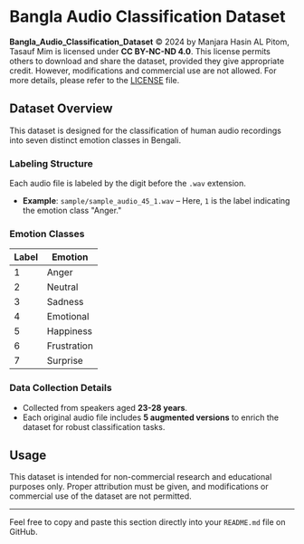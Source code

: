 # Bangla Audio Classification Dataset

**Bangla_Audio_Classification_Dataset** © 2024 by Manjara Hasin AL Pitom, Tasauf Mim is licensed under **CC BY-NC-ND 4.0**. This license permits others to download and share the dataset, provided they give appropriate credit. However, modifications and commercial use are not allowed. For more details, please refer to the [LICENSE](./LICENSE) file.

## Dataset Overview

This dataset is designed for the classification of human audio recordings into seven distinct emotion classes in Bengali.

### Labeling Structure

Each audio file is labeled by the digit before the `.wav` extension. 

- **Example**: `sample/sample_audio_45_1.wav` – Here, `1` is the label indicating the emotion class "Anger."

### Emotion Classes

| Label | Emotion      |
|-------|--------------|
| 1     | Anger        |
| 2     | Neutral      |
| 3     | Sadness      |
| 4     | Emotional    |
| 5     | Happiness    |
| 6     | Frustration  |
| 7     | Surprise     |

### Data Collection Details

- Collected from speakers aged **23-28 years**.
- Each original audio file includes **5 augmented versions** to enrich the dataset for robust classification tasks.

## Usage

This dataset is intended for non-commercial research and educational purposes only. Proper attribution must be given, and modifications or commercial use of the dataset are not permitted.

---

Feel free to copy and paste this section directly into your `README.md` file on GitHub.
